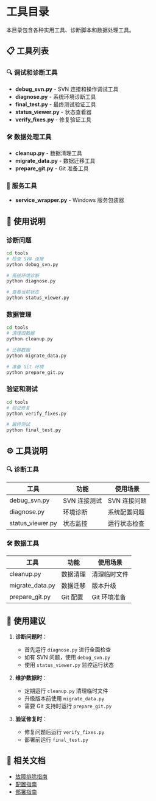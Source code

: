 # 工具目录

本目录包含各种实用工具、诊断脚本和数据处理工具。

## 📋 工具列表

### 🔍 调试和诊断工具
- **debug_svn.py** - SVN 连接和操作调试工具
- **diagnose.py** - 系统环境诊断工具
- **final_test.py** - 最终测试验证工具
- **status_viewer.py** - 状态查看器
- **verify_fixes.py** - 修复验证工具

### 🛠️ 数据处理工具
- **cleanup.py** - 数据清理工具
- **migrate_data.py** - 数据迁移工具
- **prepare_git.py** - Git 准备工具

### 🚀 服务工具
- **service_wrapper.py** - Windows 服务包装器

## 🚀 使用说明

### 诊断问题
```bash
cd tools
# 检查 SVN 连接
python debug_svn.py

# 系统环境诊断
python diagnose.py

# 查看当前状态
python status_viewer.py
```

### 数据管理
```bash
cd tools
# 清理旧数据
python cleanup.py

# 迁移数据
python migrate_data.py

# 准备 Git 环境
python prepare_git.py
```

### 验证和测试
```bash
cd tools
# 验证修复
python verify_fixes.py

# 最终测试
python final_test.py
```

## ⚙️ 工具说明

### 🔍 诊断工具
| 工具 | 功能 | 使用场景 |
|------|------|----------|
| debug_svn.py | SVN 连接测试 | SVN 连接问题 |
| diagnose.py | 环境诊断 | 系统配置问题 |
| status_viewer.py | 状态监控 | 运行状态检查 |

### 🛠️ 数据工具
| 工具 | 功能 | 使用场景 |
|------|------|----------|
| cleanup.py | 数据清理 | 清理临时文件 |
| migrate_data.py | 数据迁移 | 版本升级 |
| prepare_git.py | Git 配置 | Git 环境准备 |

## 📝 使用建议

1. **诊断问题时**：
   - 首先运行 `diagnose.py` 进行全面检查
   - 如有 SVN 问题，使用 `debug_svn.py`
   - 使用 `status_viewer.py` 监控运行状态

2. **维护数据时**：
   - 定期运行 `cleanup.py` 清理临时文件
   - 升级版本前使用 `migrate_data.py`
   - 需要 Git 支持时运行 `prepare_git.py`

3. **验证修复时**：
   - 修复问题后运行 `verify_fixes.py`
   - 部署前运行 `final_test.py`

## 🔗 相关文档

- [故障排除指南](../docs/TROUBLESHOOTING.md)
- [配置指南](../docs/CONFIGURATION.md)
- [部署指南](../docs/DEPLOYMENT.md)
